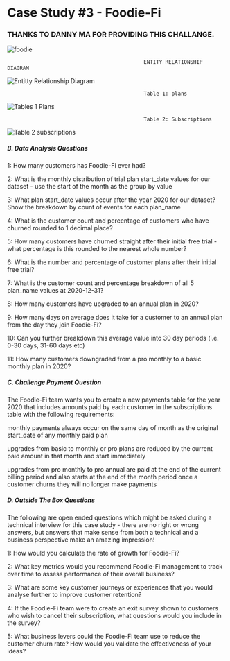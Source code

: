 # ﻿Case Study #3 - Foodie-Fi

### THANKS TO DANNY MA FOR PROVIDING THIS CHALLANGE.

![foodie](https://user-images.githubusercontent.com/104282317/210137009-92338f7e-44a5-4b0c-bb61-c2ca91cde667.JPG)

                                                ENTITY RELATIONSHIP DIAGRAM
![Entitty Relationship Diagram](https://user-images.githubusercontent.com/104282317/210137323-8d306ecb-80c9-4eea-87a7-040eabfbb192.JPG)

                                                Table 1: plans
![Tables 1  Plans](https://user-images.githubusercontent.com/104282317/210137324-bb0cf98a-cf24-46a8-8aa3-8ba830f1e63f.JPG)

                                                Table 2: Subscriptions
![Table 2  subscriptions](https://user-images.githubusercontent.com/104282317/210137326-9cfdc2d5-7dc6-4956-a044-5af49c0d522b.JPG)


   ##### B. Data Analysis Questions
1: How many customers has Foodie-Fi ever had?

2: What is the monthly distribution of trial plan start_date values for our dataset - use the start of the month as the group by value

3: What plan start_date values occur after the year 2020 for our dataset? Show the breakdown by count of events for each plan_name

4: What is the customer count and percentage of customers who have churned rounded to 1 decimal place?

5: How many customers have churned straight after their initial free trial - what percentage is this rounded to the nearest whole number?

6: What is the number and percentage of customer plans after their initial free trial?

7: What is the customer count and percentage breakdown of all 5 plan_name values at 2020-12-31?

8: How many customers have upgraded to an annual plan in 2020?

9: How many days on average does it take for a customer to an annual plan from the day they join Foodie-Fi?

10: Can you further breakdown this average value into 30 day periods (i.e. 0-30 days, 31-60 days etc)

11: How many customers downgraded from a pro monthly to a basic monthly plan in 2020?


  #####  C. Challenge Payment Question
  
  
  
 The Foodie-Fi team wants you to create a new payments table for the year 2020 that includes amounts paid by each customer in the subscriptions table with the following requirements:


monthly payments always occur on the same day of month as the original start_date of any monthly paid plan

upgrades from basic to monthly or pro plans are reduced by the current paid amount in that month and start immediately

upgrades from pro monthly to pro annual are paid at the end of the current billing period and also starts at the end of the month period
once a customer churns they will no longer make payments


  ##### D. Outside The Box Questions
  
The following are open ended questions which might be asked during a technical interview for this case study - there are no right or wrong answers, but answers that make sense from both a technical and a business perspective make an amazing impression!


1: How would you calculate the rate of growth for Foodie-Fi?

2: What key metrics would you recommend Foodie-Fi management to track over time to assess performance of their overall business?

3: What are some key customer journeys or experiences that you would analyse further to improve customer retention?

4: If the Foodie-Fi team were to create an exit survey shown to customers who wish to cancel their subscription, what questions would you include in the survey?

5: What business levers could the Foodie-Fi team use to reduce the customer churn rate? How would you validate the effectiveness of your ideas?
